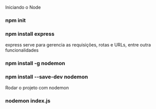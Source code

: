 Iniciando o Node
### npm init
### npm install express 
express serve para gerencia as requisições, rotas e URLs, entre outra funcionalidades
### npm install -g nodemon
### npm install --save-dev nodemon
Rodar o projeto com nodemon
### nodemon index.js